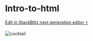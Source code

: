 # Intro-to-html

[Edit in StackBlitz next generation editor ⚡️](https://stackblitz.com/~/github.com/avillegas1717/cc_html_session)

![cocktail](https://github.com/avillegas1717/Intro-to-html/assets/134570292/36594369-e843-4fdd-ae8c-145e04c8eea6)
